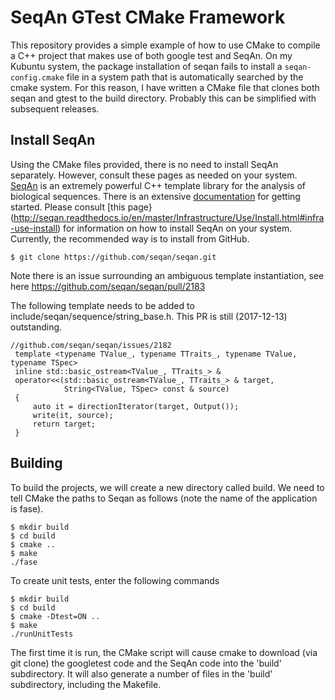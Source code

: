 # SeqAn GTest CMake Framework

This repository provides a simple example of how to use CMake to compile a C++ project that makes use of both google test and SeqAn. On my Kubuntu system, the package installation of seqan fails to install a ```seqan-config.cmake``` file in a system path that is automatically searched by the cmake system. For this reason, I have written a CMake file that clones both seqan and gtest to the build directory. Probably this can be simplified with subsequent releases.

## Install SeqAn
Using the CMake files provided, there is no need to install SeqAn separately. However, consult these pages as needed on your system.
[SeqAn](http://www.seqan.de/) is an extremely powerful C++ template library for the analysis of biological sequences. There is an extensive [documentation](http://seqan.readthedocs.io/en/master/index.html#) for getting started. Please consult [this page}(http://seqan.readthedocs.io/en/master/Infrastructure/Use/Install.html#infra-use-install) for information on how to install SeqAn on your system. Currently, the recommended way is to install from GitHub.
```
$ git clone https://github.com/seqan/seqan.git
```

Note there is an issue surrounding an ambiguous template instantiation, see here
https://github.com/seqan/seqan/pull/2183

The following template needs to be added to
include/seqan/sequence/string_base.h.
This PR is still (2017-12-13) outstanding.

```
//github.com/seqan/seqan/issues/2182
 template <typename TValue_, typename TTraits_, typename TValue, typename TSpec>
 inline std::basic_ostream<TValue_, TTraits_> &
 operator<<(std::basic_ostream<TValue_, TTraits_> & target,
            String<TValue, TSpec> const & source)
 {
     auto it = directionIterator(target, Output());
     write(it, source);
     return target;
 }
 ```
 
 



## Building
To build the projects, we will create a new directory called build. We need to tell CMake the paths to Seqan as follows (note the name of the application is fase).

```
$ mkdir build
$ cd build
$ cmake ..
$ make
./fase
```

To create unit tests, enter the following commands

```
$ mkdir build
$ cd build
$ cmake -Dtest=ON ..
$ make
./runUnitTests
```

The first time it is run, the CMake script will cause cmake to download (via git clone) the googletest code and the SeqAn code into the 'build' subdirectory. It will also generate a number of files in the 'build' subdirectory, including the Makefile.
